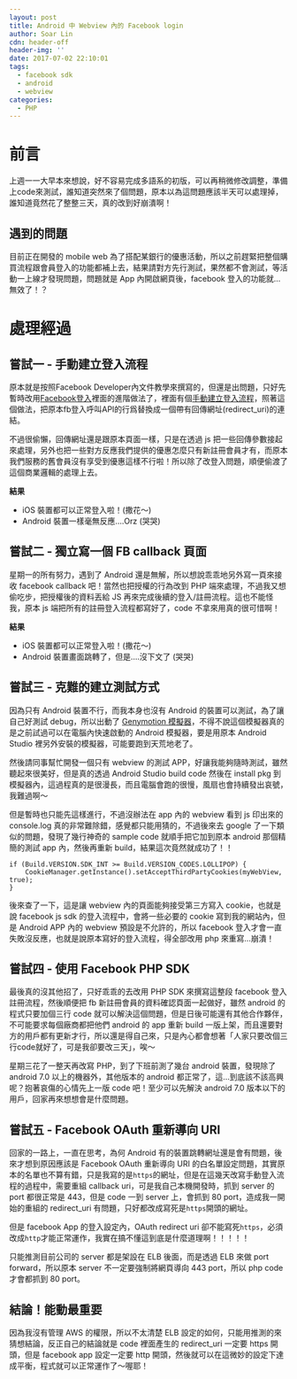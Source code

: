 ```yaml
---
layout: post
title: Android 中 Webview 內的 Facebook login
author: Soar Lin
cdn: header-off
header-img: ''
date: 2017-07-02 22:10:01
tags:
  - facebook sdk
  - android
  - webview
categories:
  - PHP
---
```


# 前言

上週一一大早本來想說，好不容易完成多語系的初版，可以再稍微修改調整，準備上code來測試，誰知道突然來了個問題，原本以為這問題應該半天可以處理掉，誰知道竟然花了整整三天，真的改到好崩潰啊！

## 遇到的問題

目前正在開發的 mobile web 為了搭配某銀行的優惠活動，所以之前趕緊把整個購買流程跟會員登入的功能都補上去，結果請對方先行測試，果然都不會測試，等活動一上線才發現問題，問題就是 App 內開啟網頁後，facebook 登入的功能就...無效了！？

# 處理經過

## 嘗試一 - 手動建立登入流程

原本就是按照Facebook Developer內文件教學來撰寫的，但還是出問題，只好先暫時改用[Facebook登入](https://developers.facebook.com/docs/facebook-login)裡面的進階做法了，裡面有個[手動建立登入流程](https://developers.facebook.com/docs/facebook-login/manually-build-a-login-flow)，照著這個做法，把原本fb登入呼叫API的行爲替換成一個帶有回傳網址(redirect_uri)的連結。

不過很偷懶，回傳網址還是跟原本頁面一樣，只是在透過 js 把一些回傳參數接起來處理，另外也把一些對方反應我們提供的優惠怎麼只有新註冊會員才有，而原本我們服務的舊會員沒有享受到優惠這樣不行啦！所以除了改登入問題，順便偷渡了這個商業邏輯的處理上去。
<!-- more -->
**結果**
* iOS 裝置都可以正常登入啦！(撒花～)
* Android 裝置一樣毫無反應....Orz (哭哭)

## 嘗試二 - 獨立寫一個 FB callback 頁面

星期一的所有努力，遇到了 Android 還是無解，所以想說乖乖地另外寫一頁來接收 facebook callback 吧！當然也把授權的行為改到 PHP 端來處理，不過我又想偷吃步，把授權後的資料丟給 JS 再來完成後續的登入/註冊流程。這也不能怪我，原本 js 端把所有的註冊登入流程都寫好了，code 不拿來用真的很可惜啊！

**結果**
* iOS 裝置都可以正常登入啦！(撒花～)
* Android 裝置畫面跳轉了，但是....沒下文了 (哭哭)

## 嘗試三 - 克難的建立測試方式

因為只有 Android 裝置不行，而我本身也沒有 Android 的裝置可以測試，為了讓自己好測試 debug，所以出動了 [Genymotion 模擬器](https://www.genymotion.com/)，不得不說這個模擬器真的是之前試過可以在電腦內快速啟動的 Android 模擬器，要是用原本 Android Studio 裡另外安裝的模擬器，可能要跑到天荒地老了。

然後請同事幫忙開發一個只有 webview 的測試 APP，好讓我能夠隨時測試，雖然聽起來很美好，但是真的透過 Android Studio build code 然後在 install pkg 到模擬器內，這過程真的是很漫長，而且電腦會跑的很慢，風扇也會持續發出哀號，我難過啊～

但是暫時也只能先這樣進行，不過沒辦法在 app 內的 webview 看到 js 印出來的 console.log 真的非常難除錯，感覺都只能用猜的，不過後來去 google 了一下類似的問題，發現了幾行神奇的 sample code 就順手把它加到原本 android 那個精簡的測試 app 內，然後再重新 build，結果這次竟然就成功了！！

````
if (Build.VERSION.SDK_INT >= Build.VERSION_CODES.LOLLIPOP) {
    CookieManager.getInstance().setAcceptThirdPartyCookies(myWebView, true);
}
````

後來查了一下，這是讓 webview 內的頁面能夠接受第三方寫入 cookie，也就是說 facebook js sdk 的登入流程中，會將一些必要的 cookie 寫到我的網站內，但是 Android APP 內的 webview 預設是不允許的，所以 facebook 登入才會一直失敗沒反應，也就是說原本寫好的登入流程，得全部改用 php 來重寫...崩潰！

## 嘗試四 - 使用 Facebook PHP SDK

最後真的沒其他招了，只好乖乖的去改用 PHP SDK 來撰寫這整段 facebook 登入註冊流程，然後順便把 fb 新註冊會員的資料確認頁面一起做好，雖然 android 的程式只要加個三行 code 就可以解決這個問題，但是日後可能還有其他合作夥伴，不可能要求每個廠商都把他們 android 的 app 重新 build 一版上架，而且還要對方的用戶都有更新才行，所以還是得自己來，只是內心都會想著「人家只要改個三行code就好了，可是我卻要改三天」，唉～

星期三花了一整天再改寫 PHP，到了下班前測了幾台 android 裝置，發現除了 android 7.0 以上的機器外，其他版本的 android 都正常了，這...到底該不該高興呢？抱著哀傷的心情先上一版 code 吧！至少可以先解決 android 7.0 版本以下的用戶，回家再來想想會是什麼問題。

## 嘗試五 - Facebook OAuth 重新導向 URI

回家的一路上，一直在思考，為何 Android 有的裝置跳轉網址還是會有問題，後來才想到原因應該是 Facebook OAuth 重新導向 URI 的白名單設定問題，其實原本的名單也不算有錯，只是我寫的是`https`的網址，但是在這幾天改寫手動登入流程的過程中，需要重組 callback uri，可是我自己本機開發時，抓到 server 的 port 都很正常是 443，但是 code 一到 server 上，會抓到 80 port，造成我一開始的重組的 redirect_uri 有問題，只好都改成寫死是`https`開頭的網址。

但是 facebook App 的登入設定內，OAuth redirect uri 卻不能寫死`https`，必須改成`http`才能正常運作，我實在搞不懂這到底是什麼道理啊！！！！！

只能推測目前公司的 server 都是架設在 ELB 後面，而是透過 ELB 來做 port forward，所以原本 server 不一定要強制將網頁導向 443 port，所以 php code 才會都抓到 80 port。

## 結論！能動最重要

因為我沒有管理 AWS 的權限，所以不太清楚 ELB 設定的如何，只能用推測的來猜想結論，反正自己的結論就是 code 裡面產生的 redirect_uri 一定要 https 開頭，但是 facebook app 設定一定要 http 開頭，然後就可以在這微妙的設定下達成平衡，程式就可以正常運作了～喔耶！